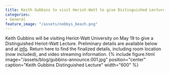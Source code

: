 ```yaml
---
title: Keith Gubbins to visit Heriot-Watt to give Distinguished Lecture (updated 22 April)
categories:
- General
feature_image: "/assets/nobbys_beach.png"
---
```


Keith Gubbins will be visiting Heriot-Watt University on May 19 to give a Distinguished Heriot-Watt Lecture. Preliminary details are available below and at [info](https://petercummings.org/assets/blog/gubbins-announce-v2.pdf). Return here to find the finalized details, including room location (now included), and video streaming information. 
{% include figure.html image="/assets/blog/gubbins-announce.001.jpg" position="center" caption="Keith Gubbins Distinguished Lecture" width="600" %}
